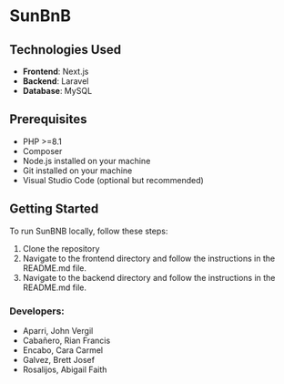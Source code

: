 # SunBnB

## Technologies Used

- **Frontend**: Next.js
- **Backend**: Laravel
- **Database**: MySQL

## Prerequisites

- PHP >=8.1
- Composer
- Node.js installed on your machine
- Git installed on your machine
- Visual Studio Code (optional but recommended)

## Getting Started

To run SunBNB locally, follow these steps:

1. Clone the repository
2. Navigate to the frontend directory and follow the instructions in the README.md file.
3. Navigate to the backend directory and follow the instructions in the README.md file.

### Developers:

- Aparri, John Vergil
- Cabañero, Rian Francis
- Encabo, Cara Carmel
- Galvez, Brett Josef
- Rosalijos, Abigail Faith
